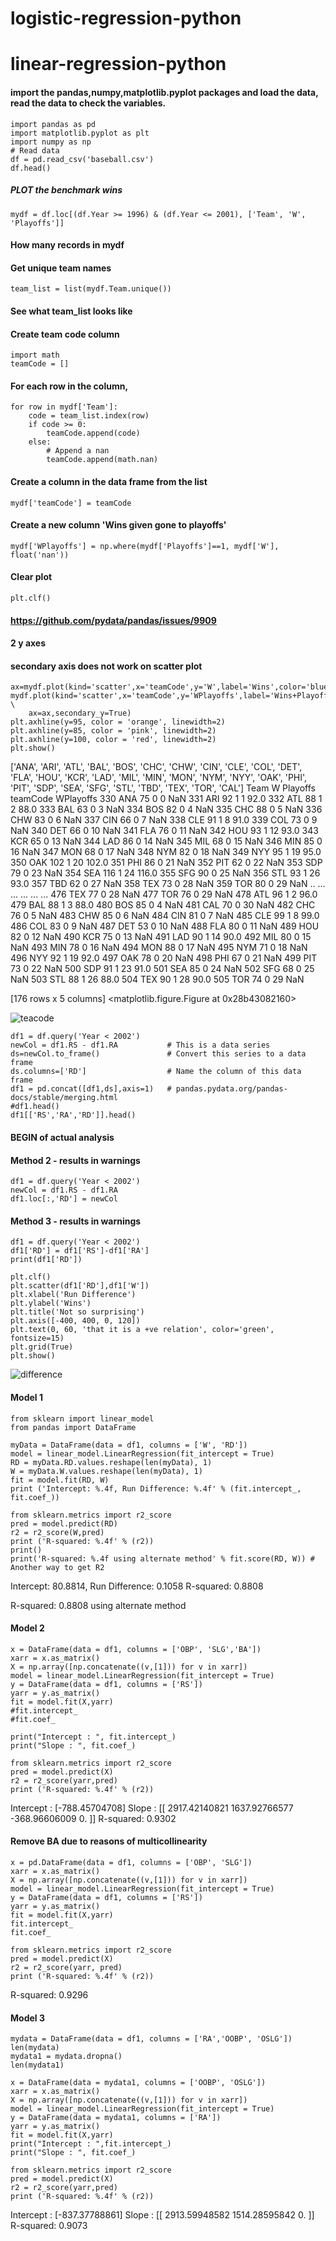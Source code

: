 # logistic-regression-python
# linear-regression-python
#### import the pandas,numpy,matplotlib.pyplot packages and load the data, read the data to check the variables.
```
import pandas as pd
import matplotlib.pyplot as plt
import numpy as np
# Read data
df = pd.read_csv('baseball.csv')
df.head()
```
##### PLOT the benchmark wins
```
mydf = df.loc[(df.Year >= 1996) & (df.Year <= 2001), ['Team', 'W', 'Playoffs']]
```
#### How many records in mydf

#### Get unique team names
```
team_list = list(mydf.Team.unique())
```
#### See what team_list looks like

#### Create team code column
```
import math
teamCode = []
```
#### For each row in the column,
```
for row in mydf['Team']:
    code = team_list.index(row)
    if code >= 0:
        teamCode.append(code)
    else:
        # Append a nan
        teamCode.append(math.nan)
``` 
#### Create a column in the data frame from the list
```
mydf['teamCode'] = teamCode
```
#### Create a new column 'Wins given gone to playoffs'
```
mydf['WPlayoffs'] = np.where(mydf['Playoffs']==1, mydf['W'], float('nan'))
```

#### Clear plot
```
plt.clf()
```
#### https://github.com/pydata/pandas/issues/9909
#### 2 y axes
#### secondary axis does not work on scatter plot
```
ax=mydf.plot(kind='scatter',x='teamCode',y='W',label='Wins',color='blue')
mydf.plot(kind='scatter',x='teamCode',y='WPlayoffs',label='Wins+Playoffs',color='red', \
    ax=ax,secondary_y=True)
plt.axhline(y=95, color = 'orange', linewidth=2)
plt.axhline(y=85, color = 'pink', linewidth=2)
plt.axhline(y=100, color = 'red', linewidth=2)
plt.show()
```
['ANA', 'ARI', 'ATL', 'BAL', 'BOS', 'CHC', 'CHW', 'CIN', 'CLE', 'COL', 'DET', 'FLA', 'HOU', 'KCR', 'LAD', 'MIL', 'MIN', 'MON', 'NYM', 'NYY', 'OAK', 'PHI', 'PIT', 'SDP', 'SEA', 'SFG', 'STL', 'TBD', 'TEX', 'TOR', 'CAL']
    Team    W  Playoffs  teamCode  WPlayoffs
330  ANA   75         0         0        NaN
331  ARI   92         1         1       92.0
332  ATL   88         1         2       88.0
333  BAL   63         0         3        NaN
334  BOS   82         0         4        NaN
335  CHC   88         0         5        NaN
336  CHW   83         0         6        NaN
337  CIN   66         0         7        NaN
338  CLE   91         1         8       91.0
339  COL   73         0         9        NaN
340  DET   66         0        10        NaN
341  FLA   76         0        11        NaN
342  HOU   93         1        12       93.0
343  KCR   65         0        13        NaN
344  LAD   86         0        14        NaN
345  MIL   68         0        15        NaN
346  MIN   85         0        16        NaN
347  MON   68         0        17        NaN
348  NYM   82         0        18        NaN
349  NYY   95         1        19       95.0
350  OAK  102         1        20      102.0
351  PHI   86         0        21        NaN
352  PIT   62         0        22        NaN
353  SDP   79         0        23        NaN
354  SEA  116         1        24      116.0
355  SFG   90         0        25        NaN
356  STL   93         1        26       93.0
357  TBD   62         0        27        NaN
358  TEX   73         0        28        NaN
359  TOR   80         0        29        NaN
..   ...  ...       ...       ...        ...
476  TEX   77         0        28        NaN
477  TOR   76         0        29        NaN
478  ATL   96         1         2       96.0
479  BAL   88         1         3       88.0
480  BOS   85         0         4        NaN
481  CAL   70         0        30        NaN
482  CHC   76         0         5        NaN
483  CHW   85         0         6        NaN
484  CIN   81         0         7        NaN
485  CLE   99         1         8       99.0
486  COL   83         0         9        NaN
487  DET   53         0        10        NaN
488  FLA   80         0        11        NaN
489  HOU   82         0        12        NaN
490  KCR   75         0        13        NaN
491  LAD   90         1        14       90.0
492  MIL   80         0        15        NaN
493  MIN   78         0        16        NaN
494  MON   88         0        17        NaN
495  NYM   71         0        18        NaN
496  NYY   92         1        19       92.0
497  OAK   78         0        20        NaN
498  PHI   67         0        21        NaN
499  PIT   73         0        22        NaN
500  SDP   91         1        23       91.0
501  SEA   85         0        24        NaN
502  SFG   68         0        25        NaN
503  STL   88         1        26       88.0
504  TEX   90         1        28       90.0
505  TOR   74         0        29        NaN

[176 rows x 5 columns]
<matplotlib.figure.Figure at 0x28b43082160>

<img src="teamcode-linear-regression.png" class="img-responsive img-circle" alt="teacode">

```
df1 = df.query('Year < 2002')
newCol = df1.RS - df1.RA           # This is a data series
ds=newCol.to_frame()               # Convert this series to a data frame
ds.columns=['RD']                  # Name the column of this data frame
df1 = pd.concat([df1,ds],axis=1)   # pandas.pydata.org/pandas-docs/stable/merging.html
#df1.head()
df1[['RS','RA','RD']].head()
```
#### BEGIN of actual analysis

#### Method 2 - results in warnings
```
df1 = df.query('Year < 2002')
newCol = df1.RS - df1.RA
df1.loc[:,'RD'] = newCol
```
#### Method 3 - results in warnings
```
df1 = df.query('Year < 2002')
df1['RD'] = df1['RS']-df1['RA']
print(df1['RD'])
```
```
plt.clf()
plt.scatter(df1['RD'],df1['W'])
plt.xlabel('Run Difference')
plt.ylabel('Wins')
plt.title('Not so surprising')
plt.axis([-400, 400, 0, 120])
plt.text(0, 60, 'that it is a +ve relation', color='green', fontsize=15)
plt.grid(True)
plt.show()
```

<img src="difference-linear-regression.png" class="img-responsive img-circle" alt="difference">

#### Model 1
```
from sklearn import linear_model
from pandas import DataFrame

myData = DataFrame(data = df1, columns = ['W', 'RD'])
model = linear_model.LinearRegression(fit_intercept = True)
RD = myData.RD.values.reshape(len(myData), 1)
W = myData.W.values.reshape(len(myData), 1)
fit = model.fit(RD, W)
print ('Intercept: %.4f, Run Difference: %.4f' % (fit.intercept_, fit.coef_))

from sklearn.metrics import r2_score
pred = model.predict(RD)
r2 = r2_score(W,pred) 
print ('R-squared: %.4f' % (r2))
print()
print('R-squared: %.4f using alternate method' % fit.score(RD, W)) # Another way to get R2
```
Intercept: 80.8814, Run Difference: 0.1058
R-squared: 0.8808

R-squared: 0.8808 using alternate method

#### Model 2

```
x = DataFrame(data = df1, columns = ['OBP', 'SLG','BA'])
xarr = x.as_matrix()
X = np.array([np.concatenate((v,[1])) for v in xarr])
model = linear_model.LinearRegression(fit_intercept = True)
y = DataFrame(data = df1, columns = ['RS'])
yarr = y.as_matrix()
fit = model.fit(X,yarr)
#fit.intercept_
#fit.coef_

print("Intercept : ", fit.intercept_)
print("Slope : ", fit.coef_)

from sklearn.metrics import r2_score
pred = model.predict(X)
r2 = r2_score(yarr,pred) 
print ('R-squared: %.4f' % (r2))
```
Intercept :  [-788.45704708]
Slope :  [[ 2917.42140821  1637.92766577  -368.96606009     0.        ]]
R-squared: 0.9302

#### Remove BA due to reasons of multicollinearity
```
x = pd.DataFrame(data = df1, columns = ['OBP', 'SLG'])
xarr = x.as_matrix()
X = np.array([np.concatenate((v,[1])) for v in xarr])
model = linear_model.LinearRegression(fit_intercept = True)
y = DataFrame(data = df1, columns = ['RS'])
yarr = y.as_matrix()
fit = model.fit(X,yarr)
fit.intercept_
fit.coef_

from sklearn.metrics import r2_score
pred = model.predict(X)
r2 = r2_score(yarr, pred) 
print ('R-squared: %.4f' % (r2))
```
R-squared: 0.9296

#### Model 3
```
mydata = DataFrame(data = df1, columns = ['RA','OOBP', 'OSLG'])
len(mydata)
mydata1 = mydata.dropna()
len(mydata1)

x = DataFrame(data = mydata1, columns = ['OOBP', 'OSLG'])
xarr = x.as_matrix()
X = np.array([np.concatenate((v,[1])) for v in xarr])
model = linear_model.LinearRegression(fit_intercept = True)
y = DataFrame(data = mydata1, columns = ['RA'])
yarr = y.as_matrix()
fit = model.fit(X,yarr)
print("Intercept : ",fit.intercept_)
print("Slope : ", fit.coef_)

from sklearn.metrics import r2_score
pred = model.predict(X)
r2 = r2_score(yarr,pred) 
print ('R-squared: %.4f' % (r2))
```
Intercept :  [-837.37788861]
Slope :  [[ 2913.59948582  1514.28595842     0.        ]]
R-squared: 0.9073
